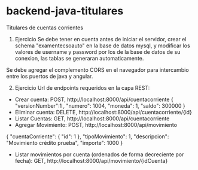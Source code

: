 # backend-java-titulares
Titulares de cuentas corrientes

1. Ejercicio
Se debe tener en cuenta antes de iniciar el servidor, crear el schema "examentecsoauto" en la base de datos mysql,
y modificar los valores de username y password por los de la base de datos de su conexion, las tablas se generaran automaticamente.

Se debe agregar el complemento CORS en el navegador para intercambio entre los puertos de java y angular.

2. Ejercicio
Url de endpoints requeridos en la capa REST:
- Crear cuenta: POST, http://localhost:8000/api/cuentacorriente
   {
        "versionNumber":1 ,
        "numero": 1004,
        "moneda": 1,
        "saldo": 300000
    }
- Eliminar cuenta: DELETE, http://localhost:8000/api/cuentacorriente/{id}
- Listar Cuentas: GET, http://localhost:8000/api/cuentacorriente
- Agregar Movimiento: POST, http://localhost:8000/api/movimiento

{
	"cuentaCorriente":
	{
		"id": 1
	},
	"tipoMovimiento": 1,
	"descripcion": "Movimiento crédito prueba",
	"importe": 1000
}
- Listar movimientos por cuenta (ordenados de forma decreciente por fecha): GET, http://localhost:8000/api/movimiento/{idCuenta}
